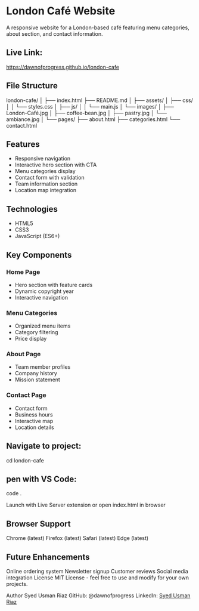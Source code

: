 # London Café Website

A responsive website for a London-based café featuring menu categories, about section, and contact information.
## Live Link: 
https://dawnofprogress.github.io/london-cafe

## File Structure
london-cafe/ │ ├── index.html ├── README.md │ ├── assets/ │ ├── css/ │ │ └── styles.css │ ├── js/ │ │ └── main.js │ └── images/ │ ├── London-Café.jpg │ ├── coffee-bean.jpg │ ├── pastry.jpg │ └── ambiance.jpg │ └── pages/ ├── about.html ├── categories.html └── contact.html


## Features

- Responsive navigation
- Interactive hero section with CTA
- Menu categories display
- Contact form with validation
- Team information section
- Location map integration

## Technologies

- HTML5
- CSS3
- JavaScript (ES6+)

## Key Components

### Home Page
- Hero section with feature cards
- Dynamic copyright year
- Interactive navigation

### Menu Categories
- Organized menu items
- Category filtering
- Price display

### About Page
- Team member profiles
- Company history
- Mission statement

### Contact Page
- Contact form
- Business hours
- Interactive map
- Location details

## Navigate to project:
cd london-cafe

## pen with VS Code:
code .

Launch with Live Server extension or open index.html in browser

## Browser Support
Chrome (latest)
Firefox (latest)
Safari (latest)
Edge (latest)
## Future Enhancements
Online ordering system
Newsletter signup
Customer reviews
Social media integration
License
MIT License - feel free to use and modify for your own projects.

Author
Syed Usman Riaz
GitHub: @dawnofprogress
LinkedIn: [Syed Usman Riaz](https://www.linkedin.com/in/syed-usman-riaz/)
